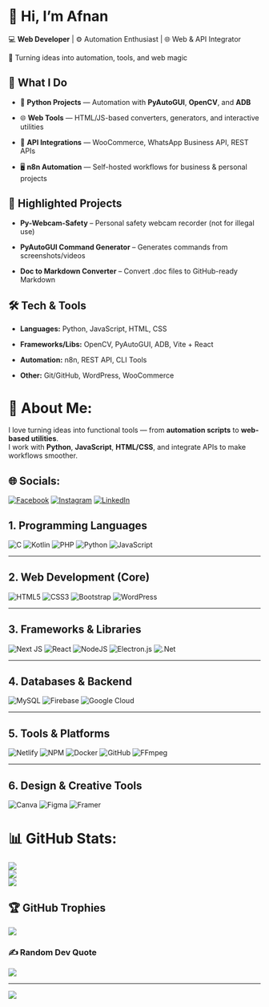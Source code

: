 # **👋 Hi, I’m Afnan**

💻 **Web Developer** | ⚙️ Automation Enthusiast | 🌐 Web & API Integrator

🚀 Turning ideas into automation, tools, and web magic

## **🚀 What I Do**

*   🐍 **Python Projects** — Automation with **PyAutoGUI**, **OpenCV**, and **ADB**
  
*   🌐 **Web Tools** — HTML/JS-based converters, generators, and interactive utilities  
    
*   🔗 **API Integrations** — WooCommerce, WhatsApp Business API, REST APIs  
    
*   🖥 **n8n Automation** — Self-hosted workflows for business & personal projects  
    

## **📂 Highlighted Projects**

*   **Py-Webcam-Safety** – Personal safety webcam recorder (not for illegal use)  
    
*   **PyAutoGUI Command Generator** – Generates commands from screenshots/videos  
    
*   **Doc to Markdown Converter** – Convert .doc files to GitHub-ready Markdown      

## **🛠 Tech & Tools**

*   **Languages:** Python, JavaScript, HTML, CSS  
    
*   **Frameworks/Libs:** OpenCV, PyAutoGUI, ADB, Vite + React  
    
*   **Automation:** n8n, REST API, CLI Tools  
    
*   **Other:** Git/GitHub, WordPress, WooCommerce  


# 💫 About Me:
I love turning ideas into functional tools — from **automation scripts** to **web-based utilities**.  
I work with **Python**, **JavaScript**, **HTML/CSS**, and integrate APIs to make workflows smoother.

## 🌐 Socials:
[![Facebook](https://img.shields.io/badge/Facebook-%231877F2.svg?logo=Facebook&logoColor=white)](https://facebook.com/afnannex) [![Instagram](https://img.shields.io/badge/Instagram-%23E4405F.svg?logo=Instagram&logoColor=white)](https://instagram.com/afnan_nex) [![LinkedIn](https://img.shields.io/badge/LinkedIn-%230077B5.svg?logo=linkedin&logoColor=white)](https://linkedin.com/in/muhammad-afnan-siddiqui-a9953a364) 

## 1. Programming Languages
![C](https://img.shields.io/badge/c-%2300599C.svg?style=for-the-badge&logo=c&logoColor=white)
![Kotlin](https://img.shields.io/badge/kotlin-%237F52FF.svg?style=for-the-badge&logo=kotlin&logoColor=white)
![PHP](https://img.shields.io/badge/php-%23777BB4.svg?style=for-the-badge&logo=php&logoColor=white)
![Python](https://img.shields.io/badge/python-3670A0?style=for-the-badge&logo=python&logoColor=ffdd54)
![JavaScript](https://img.shields.io/badge/javascript-%23323330.svg?style=for-the-badge&logo=javascript&logoColor=%23F7DF1E)

---

## 2. Web Development (Core)
![HTML5](https://img.shields.io/badge/html5-%23E34F26.svg?style=for-the-badge&logo=html5&logoColor=white)
![CSS3](https://img.shields.io/badge/css3-%231572B6.svg?style=for-the-badge&logo=css3&logoColor=white)
![Bootstrap](https://img.shields.io/badge/bootstrap-%238511FA.svg?style=for-the-badge&logo=bootstrap&logoColor=white)
![WordPress](https://img.shields.io/badge/WordPress-%23117AC9.svg?style=for-the-badge&logo=WordPress&logoColor=white)

---

## 3. Frameworks & Libraries
![Next JS](https://img.shields.io/badge/Next.js-black?style=for-the-badge&logo=next.js&logoColor=white)
![React](https://img.shields.io/badge/react-%2320232a.svg?style=for-the-badge&logo=react&logoColor=%2361DAFB)
![NodeJS](https://img.shields.io/badge/node.js-6DA55F?style=for-the-badge&logo=node.js&logoColor=white)
![Electron.js](https://img.shields.io/badge/Electron-191970?style=for-the-badge&logo=Electron&logoColor=white)
![.Net](https://img.shields.io/badge/.NET-5C2D91?style=for-the-badge&logo=.net&logoColor=white)

---

## 4. Databases & Backend
![MySQL](https://img.shields.io/badge/mysql-4479A1.svg?style=for-the-badge&logo=mysql&logoColor=white)
![Firebase](https://img.shields.io/badge/firebase-%23039BE5.svg?style=for-the-badge&logo=firebase)
![Google Cloud](https://img.shields.io/badge/GoogleCloud-%234285F4.svg?style=for-the-badge&logo=google-cloud&logoColor=white)

---

## 5. Tools & Platforms
![Netlify](https://img.shields.io/badge/netlify-%23000000.svg?style=for-the-badge&logo=netlify&logoColor=#00C7B7)
![NPM](https://img.shields.io/badge/NPM-%23CB3837.svg?style=for-the-badge&logo=npm&logoColor=white)
![Docker](https://img.shields.io/badge/docker-%230db7ed.svg?style=for-the-badge&logo=docker&logoColor=white)
![GitHub](https://img.shields.io/badge/github-%23121011.svg?style=for-the-badge&logo=github&logoColor=white)
![FFmpeg](https://shields.io/badge/FFmpeg-%23171717.svg?logo=ffmpeg&style=for-the-badge&labelColor=171717&logoColor=5cb85c)

---

## 6. Design & Creative Tools
![Canva](https://img.shields.io/badge/Canva-%2300C4CC.svg?style=for-the-badge&logo=Canva&logoColor=white)
![Figma](https://img.shields.io/badge/figma-%23F24E1E.svg?style=for-the-badge&logo=figma&logoColor=white)
![Framer](https://img.shields.io/badge/Framer-black?style=for-the-badge&logo=framer&logoColor=blue)


# 📊 GitHub Stats:
![](https://github-readme-stats.vercel.app/api?username=afnan-nex&theme=dark&hide_border=false&include_all_commits=true&count_private=false)<br/>
![](https://nirzak-streak-stats.vercel.app/?user=afnan-nex&theme=dark&hide_border=false)<br/>
![](https://github-readme-stats.vercel.app/api/top-langs/?username=afnan-nex&theme=dark&hide_border=false&include_all_commits=true&count_private=false&layout=compact)

## 🏆 GitHub Trophies
![](https://github-profile-trophy.vercel.app/?username=afnan-nex&theme=radical&no-frame=false&no-bg=true&margin-w=4)

### ✍️ Random Dev Quote
![](https://quotes-github-readme.vercel.app/api?type=horizontal&theme=radical)

---
[![](https://visitcount.itsvg.in/api?id=afnan-nex&icon=0&color=0)](https://visitcount.itsvg.in)

<!-- Proudly created with GPRM ( https://gprm.itsvg.in ) -->
